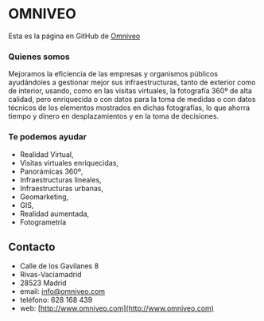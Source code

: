 # OMNIVEO

Esta es la página en GitHub de [Omniveo](http://www.omniveo.com)

### Quienes somos

Mejoramos la eficiencia de las empresas y organismos públicos ayudándoles a gestionar mejor sus infraestructuras, tanto de exterior como de interior, usando, como en las visitas virtuales, la fotografía 360º de alta calidad, pero enriquecida o con datos para la toma de medidas o con datos técnicos de los elementos mostrados en dichas fotografías, lo que ahorra tiempo y dinero en desplazamientos y en la toma de decisiones.

### Te podemos ayudar
- Realidad Virtual, 
- Visitas virtuales enriquecidas, 
- Panorámicas 360º, 
- Infraestructuras lineales, 
- Infraestructuras urbanas, 
- Geomarketing, 
- GIS, 
- Realidad aumentada, 
- Fotogrametría

## Contacto

- Calle de los Gavilanes 8
- Rivas-Vaciamadrid
- 28523 Madrid
- email: [info@omniveo.com](mailto:info@omniveo.com)
- teléfono: 628 168 439
- web: [http://www.omniveo.com](http://www.omniveo.com)
